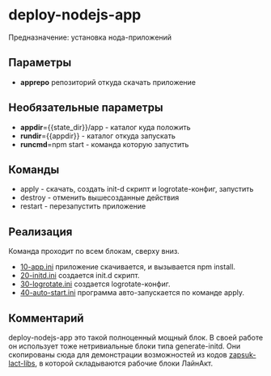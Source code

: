 # deploy-nodejs-app
Предназначение: установка нода-приложений

## Параметры

 * **apprepo** репозиторий откуда скачать приложение

## Необязательные параметры
 * **appdir**={{state_dir}}/app -  каталог куда положить
 * **rundir**={{appdir}} - каталог откуда запускать
 * **runcmd**=npm start - команда которую запустить

## Команды
 * apply - скачать, создать init-d скрипт и logrotate-конфиг, запустить
 * destroy - отменить вышесозданные действия
 * restart - перезапустить приложение

## Реализация
Команда проходит по всем блокам, сверху вниз.
* [10-app.ini](10-app.ini) приложение скачивается, и вызывается npm install.
* [20-initd.ini](20-initd.ini) создается init.d скрипт.
* [30-logrotate.ini](30-logrotate.ini) создается logrotate-конфиг.
* [40-auto-start.ini](40-auto-start.ini) программа авто-запускается по команде apply.

## Комментарий
deploy-nodejs-app это такой полноценный мощный блок. В своей работе он использует тоже нетривиальные блоки типа generate-initd. Они скопированы сюда для демонстрации возможностей из кодов [zapsuk-lact-libs](https://github.com/pavelvasev/zapusk-lact-libs), в которой складываются рабочие блоки ЛайнАкт.
